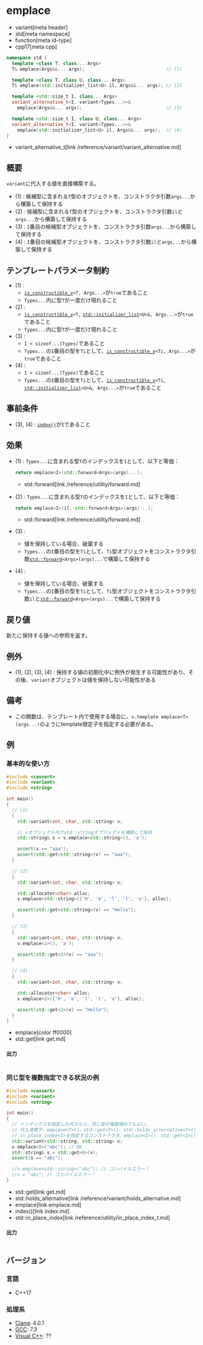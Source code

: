 # emplace
* variant[meta header]
* std[meta namespace]
* function[meta id-type]
* cpp17[meta cpp]

```cpp
namespace std {
  template <class T, class... Args>
  T& emplace(Args&&... args);                              // (1)

  template <class T, class U, class... Args>
  T& emplace(std::initializer_list<U> il, Args&&... args); // (2)

  template <std::size_t I, class... Args>
  variant_alternative_t<I, variant<Types...>>&
    emplace(Args&&... args);                               // (3)

  template <std::size_t I, class U, class... Args>
  variant_alternative_t<I, variant<Types...>>&
    emplace(std::initializer_list<U> il, Args&&... args);  // (4)
}
```
* variant_alternative_t[link /reference/variant/variant_alternative.md]

## 概要
`variant`に代入する値を直接構築する。

- (1) : 候補型に含まれる`T`型のオブジェクトを、コンストラクタ引数`args...`から構築して保持する
- (2) : 候補型に含まれる`T`型のオブジェクトを、コンストラクタ引数`il`と`args...`から構築して保持する
- (3) : `I`番目の候補型オブジェクトを、コンストラクタ引数`args...`から構築して保持する
- (4) : `I`番目の候補型オブジェクトを、コンストラクタ引数`il`と`args...`から構築して保持する


## テンプレートパラメータ制約
- (1) :
    - [`is_constructible_v`](/reference/type_traits/is_constructible.md)`<T, Args...>`が`true`であること
    - `Types...`内に型`T`が一度だけ現れること
- (2) :
    - [`is_constructible_v`](/reference/type_traits/is_constructible.md)`<T,` [`std::initializer_list`](/reference/initializer_list/initializer_list.md)`<U>&, Args...>`が`true`であること
    - `Types...`内に型`T`が一度だけ現れること
- (3) :
    - `I < sizeof...(Types)`であること
    - `Types...`の`I`番目の型を`Ti`として、[`is_constructible_v`](/reference/type_traits/is_constructible.md)`<Ti, Args...>`が`true`であること
- (4) :
    - `I < sizeof...(Types)`であること
    - `Types...`の`I`番目の型を`Ti`として、[`is_constructible_v`](/reference/type_traits/is_constructible.md)`<Ti,` [`std::initializer_list`](/reference/initializer_list/initializer_list.md)`<U>&, Args...>`が`true`であること


## 事前条件
- (3), (4) : [`index()`](index.md)が`I`であること


## 効果
- (1) : `Types...`に含まれる型`T`のインデックスを`I`として、以下と等価：
    ```cpp
    return emplace<I>(std::forward<Args>(args)...);
    ```
    * std::forward[link /reference/utility/forward.md]

- (2) : `Types...`に含まれる型`T`のインデックスを`I`として、以下と等価：
    ```cpp
    return emplace<I>(il, std::forward<Args>(args)...);
    ```
    * std::forward[link /reference/utility/forward.md]

- (3) :
    - 値を保持している場合、破棄する
    - `Types...`の`I`番目の型を`Ti`として、`Ti`型オブジェクトをコンストラクタ引数[`std::forward`](/reference/utility/forward.md)`<Args>(args)...`で構築して保持する
- (4) :
    - 値を保持している場合、破棄する
    - `Types...`の`I`番目の型を`Ti`として、`Ti`型オブジェクトをコンストラクタ引数`il`と[`std::forward`](/reference/utility/forward.md)`<Args>(args)...`で構築して保持する


## 戻り値
新たに保持する値への参照を返す。


## 例外
- (1), (2), (3), (4) : 保持する値の初期化中に例外が発生する可能性があり、その後、`variant`オブジェクトは値を保持しない可能性がある


## 備考
- この関数は、テンプレート内で使用する場合に、`v.template emplace<T>(args...)`のようにtemplate限定子を指定する必要がある。


## 例
### 基本的な使い方
```cpp example
#include <cassert>
#include <variant>
#include <string>

int main()
{
  // (1)
  {
    std::variant<int, char, std::string> v;

    // vオブジェクト内でstd::stringオブジェクトを構築して保持
    std::string& s = v.emplace<std::string>(3, 'a');

    assert(s == "aaa");
    assert(std::get<std::string>(v) == "aaa");
  }

  // (2)
  {
    std::variant<int, char, std::string> v;

    std::allocator<char> alloc;
    v.emplace<std::string>({'H', 'e', 'l', 'l', 'o'}, alloc);

    assert(std::get<std::string>(v) == "Hello");
  }

  // (3)
  {
    std::variant<int, char, std::string> v;
    v.emplace<2>(3, 'a');

    assert(std::get<2>(v) == "aaa");
  }

  // (4)
  {
    std::variant<int, char, std::string> v;

    std::allocator<char> alloc;
    v.emplace<2>({'H', 'e', 'l', 'l', 'o'}, alloc);

    assert(std::get<2>(v) == "Hello");
  }
}
```
* emplace[color ff0000]
* std::get[link get.md]

#### 出力
```
```

### 同じ型を複数指定できる状況の例
```cpp example
#include <cassert>
#include <variant>
#include <string>

int main()
{
  // インデックスを指定した代入なら、同じ型が複数現れてもよい。
  // 代入演算子、emplace<T>()、std::get<T>()、std::holds_alternative<T>()は使用できない。
  // in_place_index<I>を指定するコンストラクタ、emplace<I>()、std::get<I>(), index()は使用できる
  std::variant<std::string, std::string> v;
  v.emplace<0>("abc"); // OK
  std::string& s = std::get<0>(v);
  assert(s == "abc");

  //v.emplace<std::string>("abc"); // コンパイルエラー！
  //v = "abc"; // コンパイルエラー！
}
```
* std::get[link get.md]
* std::holds_alternative[link /reference/variant/holds_alternative.md]
* emplace[link emplace.md]
* index()[link index.md]
* std::in_place_index[link /reference/utility/in_place_index_t.md]

#### 出力
```
```

## バージョン
### 言語
- C++17

### 処理系
- [Clang](/implementation.md#clang): 4.0.1
- [GCC](/implementation.md#gcc): 7.3
- [Visual C++](/implementation.md#visual_cpp): ??
